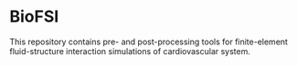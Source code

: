 # BioFSI
This repository contains pre- and post-processing tools for finite-element fluid-structure interaction simulations of cardiovascular system.
